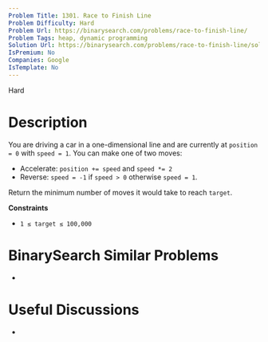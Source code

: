 ```yaml
---
Problem Title: 1301. Race to Finish Line
Problem Difficulty: Hard
Problem Url: https://binarysearch.com/problems/race-to-finish-line/
Problem Tags: heap, dynamic programming
Solution Url: https://binarysearch.com/problems/race-to-finish-line/solutions/
IsPremium: No
Companies: Google
IsTemplate: No
---
```


<span style="color: ;">Hard</span>

# Description

You are driving a car in a one-dimensional line and are currently at `position = 0` with `speed = 1`. You can make one of two moves:

- Accelerate: `position += speed` and `speed *= 2`
- Reverse: `speed = -1` if `speed > 0` otherwise `speed = 1`.

Return the minimum number of moves it would take to reach `target`.

**Constraints**
- `1 ≤ target ≤ 100,000`

# BinarySearch Similar Problems

- []()

# Useful Discussions

- []()
